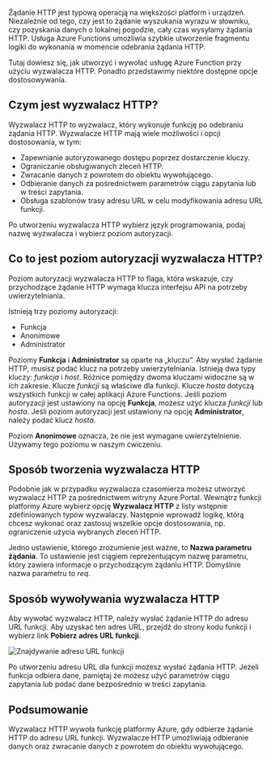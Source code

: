 Żądanie HTTP jest typową operacją na większości platform i urządzeń. Niezależnie od tego, czy jest to żądanie wyszukania wyrazu w słowniku, czy pozyskania danych o lokalnej pogodzie, cały czas wysyłamy żądania HTTP. Usługa Azure Functions umożliwia szybkie utworzenie fragmentu logiki do wykonania w momencie odebrania żądania HTTP.  

Tutaj dowiesz się, jak utworzyć i wywołać usługę Azure Function przy użyciu wyzwalacza HTTP. Ponadto przedstawimy niektóre dostępne opcje dostosowywania.

## <a name="what-is-an-http-trigger"></a>Czym jest wyzwalacz HTTP?

Wyzwalacz HTTP to wyzwalacz, który wykonuje funkcję po odebraniu żądania HTTP. Wyzwalacze HTTP mają wiele możliwości i opcji dostosowania, w tym:

- Zapewnianie autoryzowanego dostępu poprzez dostarczenie kluczy.
- Ograniczanie obsługiwanych zleceń HTTP.
- Zwracanie danych z powrotem do obiektu wywołującego.
- Odbieranie danych za pośrednictwem parametrów ciągu zapytania lub w treści zapytania.
- Obsługa szablonów trasy adresu URL w celu modyfikowania adresu URL funkcji.

Po utworzeniu wyzwalacza HTTP wybierz język programowania, podaj nazwę wyzwalacza i wybierz poziom autoryzacji.

## <a name="what-is-an-http-trigger-authorization-level"></a>Co to jest poziom autoryzacji wyzwalacza HTTP?

Poziom autoryzacji wyzwalacza HTTP to flaga, która wskazuje, czy przychodzące żądanie HTTP wymaga klucza interfejsu API na potrzeby uwierzytelniania.

Istnieją trzy poziomy autoryzacji:

- Funkcja
- Anonimowe
- Administrator

Poziomy **Funkcja** i **Administrator** są oparte na „kluczu”. Aby wysłać żądanie HTTP, musisz podać klucz na potrzeby uwierzytelniania. Istnieją dwa typy kluczy: *funkcja* i *host*. Różnice pomiędzy dwoma kluczami widoczne są w ich zakresie. Klucze *funkcji* są właściwe dla funkcji. Klucze *hosta* dotyczą wszystkich funkcji w całej aplikacji Azure Functions. Jeśli poziom autoryzacji jest ustawiony na opcję **Funkcja**, możesz użyć klucza *funkcji* lub *hosta*. Jeśli poziom autoryzacji jest ustawiony na opcję **Administrator**, należy podać klucz *hosta*.

Poziom **Anonimowe** oznacza, że nie jest wymagane uwierzytelnienie. Używamy tego poziomu w naszym ćwiczeniu.

## <a name="how-to-create-an-http-trigger"></a>Sposób tworzenia wyzwalacza HTTP

Podobnie jak w przypadku wyzwalacza czasomierza możesz utworzyć wyzwalacz HTTP za pośrednictwem witryny Azure Portal. Wewnątrz funkcji platformy Azure wybierz opcję **Wyzwalacz HTTP** z listy wstępnie zdefiniowanych typów wyzwalaczy. Następnie wprowadź logikę, którą chcesz wykonać oraz zastosuj wszelkie opcje dostosowania, np. ograniczenie użycia wybranych zleceń HTTP. 

Jedno ustawienie, którego zrozumienie jest ważne, to **Nazwa parametru żądania**. To ustawienie jest ciągiem reprezentującym nazwę parametru, który zawiera informacje o przychodzącym żądaniu HTTP. Domyślnie nazwa parametru to *req*.

## <a name="how-to-invoke-an-http-trigger"></a>Sposób wywoływania wyzwalacza HTTP

Aby wywołać wyzwalacz HTTP, należy wysłać żądanie HTTP do adresu URL funkcji. Aby uzyskać ten adres URL, przejdź do strony kodu funkcji i wybierz link **Pobierz adres URL funkcji**.

![Znajdywanie adresu URL funkcji](../media/5-function-url.png)

Po utworzeniu adresu URL dla funkcji możesz wysłać żądania HTTP. Jeżeli funkcja odbiera dane, pamiętaj że możesz użyć parametrów ciągu zapytania lub podać dane bezpośrednio w treści zapytania.

## <a name="summary"></a>Podsumowanie

Wyzwalacz HTTP wywoła funkcję platformy Azure, gdy odbierze żądanie HTTP do adresu URL funkcji. Wyzwalacze HTTP umożliwiają odbieranie danych oraz zwracanie danych z powrotem do obiektu wywołującego.
